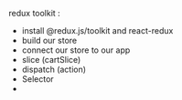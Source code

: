 redux toolkit : 
 - install @redux.js/toolkit and react-redux
 - build our store 
 - connect our store to our app
 - slice (cartSlice)
 - dispatch (action) 
 - Selector
 - 